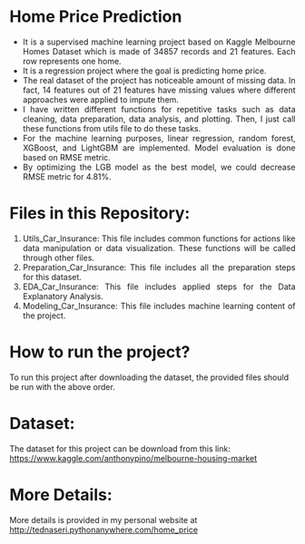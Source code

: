 # Home Price Prediction

<ul align="justify">
<li>It is a supervised machine learning project based on Kaggle Melbourne Homes Dataset which is made of 34857 records and 21 features. Each row represents one home.</li>
<li>It is a regression project where the goal is predicting home price.</li>
<li>The real dataset of the project has noticeable amount of missing data. In fact, 14 features out of 21 features have missing values where different approaches were applied to impute them.</li>
<li>I have written different functions for repetitive tasks such as data cleaning, data preparation, data analysis, and plotting. Then, I just call these functions from utils file to do these tasks.</li>
<li>For the machine learning purposes, linear regression, random forest, XGBoost, and LightGBM are implemented. Model evaluation is done based on RMSE metric.</li>
<li>By optimizing the LGB model as the best model, we could decrease RMSE metric for 4.81%.</li>
</ul>
  
# Files in this Repository:
<ol align="justify">
<li>Utils_Car_Insurance: This file includes common functions for actions like data manipulation or data visualization. These functions will be called through other files.</li>
<li>Preparation_Car_Insurance: This file includes all the preparation steps for this dataset.</li>
<li>EDA_Car_Insurance: This file includes applied steps for the Data Explanatory Analysis.</li>
<li>Modeling_Car_Insurance: This file includes machine learning content of the project.</li>
</ol>

# How to run the project?
To run this project after downloading the dataset, the provided files should be run with the above order.

# Dataset:
The dataset for this project can be download from this link: https://www.kaggle.com/anthonypino/melbourne-housing-market

# More Details:
More details is provided in my personal website at http://tednaseri.pythonanywhere.com/home_price
